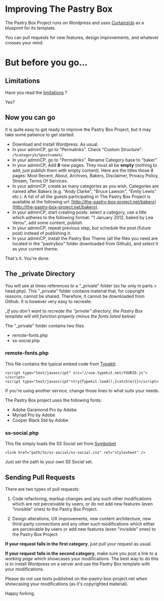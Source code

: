 # Improving The Pastry Box


The Pastry Box Project runs on Wordpress and uses [CurtainsUp](http://alexduloz.github.com/CurtainsUp/) as a blueprint for its template.

You can pull requests for new features, design improvements, and whatever crosses your mind. 


# But before you go...

## Limitations

Have you read the [limitations](https://github.com/alexduloz/pastrybox/blob/gh-pages/LIMITATIONS.md) ?

Yes?


## Now you can go


It is quite easy to get ready to improve the Pastry Box Project, but it may take some patience to get started:


* Download and Install Wordpress. As usual.
* In your adminCP, go to "Permalinks". Check "Custom Structure": `/%category%/%postname%/`
* In your adminCP, go to "Permalinks". Rename Category base to "baker"
* In your adminCP, Add __8__ new pages. They must all be __empty__ (nothing to add, just publish them with empty content). Here are the titles those 8 pages: Most Recent, About, Archives, Bakers, Disclaimer, Privacy Policy, Stream, Terms Of Services. 
* In your adminCP, create as many categories as you wish. Categories are named after Bakers (e.g. "Andy Clarke", "Bruce Lawson", "Emily Lewis" etc.). A list of all the guests participating in The Pastry Box Project is available at the following url: [http://the-pastry-box-project.net/bakers](http://the-pastry-box-project.net/bakers).
* In your adminCP, start creating posts: select a category, use a title which adheres to the following format: "1 January 2012, baked by Lea Verou", add some content, publish.
* In your adminCP, repeat previous step, but schedule the post (future post) instead of publishing it.
* In your adminCP, install the Pastry Box Theme (all the files you need are located in the "pastrybox" folder downloaded from Github), and select it as your current theme.

That's it. You're done.

## The _private Directory

You will see at times references to a "_private" folder (so far only in parts > head.php). This "_private" folder contains material that, for copyright reasons, cannot be shared. Therefore, it cannot be downloaded from Github. It is however very easy to recreate.

__If you don't want to recreate the "_private" directory, the Pastry Box template will still function properly (minus the fonts listed below)__

The "_private" folder contains two files.

* remote-fonts.php
* ss-social.php

### remote-fonts.php

This file contains the typical embed code from [Typekit](https://typekit.com/fonts):

	<script type="text/javascript" src="//use.typekit.net/YOURID.js"></script>
	<script type="text/javascript">try{Typekit.load();}catch(e){}</script>

If you're using another service, change those lines to what suits your needs.

The Pastry Box project uses the following fonts: 

*  Adobe Garamond Pro by Adobe
*  Myriad Pro by Adobe 
*  Cooper Black Std by Adobe 

### ss-social.php

This file simply loads the SS Social set from [Symbolset](http://symbolset.com/)

	<link href="path/to/ss-social/ss-social.css" rel="stylesheet" />

Just set the path to your own SS Social set.

## Sending Pull Requests

There are two types of pull requests: 

1) Code refactoring, markup changes and any such other modifications which are not perceivable by users, or do not add new features (even "invisible" ones) to the Pastry Box Project.

2) Design alterations, UX improvements, new content architecture, new third-party connections and any other such modifications which either are perceivable by users or add new features (even "invisible" ones) to the Pastry Box Project.

__If your request falls in the first category__, just pull your request as usual. 

__If your request falls in the second category__, make sure you post a link to a *working page* which showcases your modifications. The best way to do this is to install Wordpress on a server and use the Pastry Box template with your modifications.

Please do not use texts published on the-pastry-box-project.net when showcasing your modifications (as it's copyrighted material).

Happy forking.